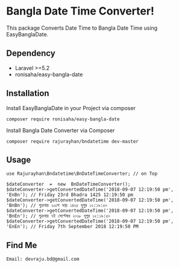 # Bangla Date Time Converter!

This package Converts Date Time to Bangla Date Time using EasyBanglaDate. 


## Dependency

 -  Laravel >=5.2 
 - ronisaha/easy-bangla-date

## Installation

Install EasyBanglaDate in your Project via composer

    composer require ronisaha/easy-bangla-date
Install Bangla Date Converter via Composer

    composer require rajurayhan/bndatetime dev-master

## Usage

    use Rajurayhan\Bndatetime\BnDateTimeConverter; // on Top
    
    $dateConverter  =  new  BnDateTimeConverter();
    $dateConverter->getConvertedDateTime('2018-09-07 12:19:50 pm',  'EnBn'); // Friday 23rd Bhadra 1425 12:19:50 pm
    $dateConverter->getConvertedDateTime('2018-09-07 12:19:50 pm',  'BnBn'); // শুক্রবার ২৩শে ভাদ্র ১৪২৫ দুপুর ১২:১৯:৫০
    $dateConverter->getConvertedDateTime('2018-09-07 12:19:50 pm',  'BnEn'); // শুক্রবার ৭ই সেপ্টেম্বর ২০১৮ দুপুর ১২:১৯:৫০
    $dateConverter->getConvertedDateTime('2018-09-07 12:19:50 pm',  'EnEn'); // Friday 7th September 2018 12:19:50 PM

## Find Me
	Email: devraju.bd@gmail.com 
